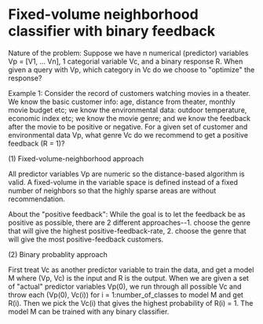 # Fixed-volume neighborhood classifier with binary feedback

Nature of the problem:
Suppose we have n numerical (predictor) variables Vp = [V1, ... Vn], 1 categorial variable Vc, and a binary response R. When given a query with Vp, which category in Vc do we choose to "optimize" the response?

Example 1:
Consider the record of customers watching movies in a theater. We know the basic customer info: age, distance from theater, monthly movie budget etc; we know the environmental data: outdoor temperature, economic index etc; we know the movie genre; and we know the feedback after the movie to be positive or negative. For a given set of customer and environmental data Vp, what genre Vc do we recommend to get a positive feedback (R = 1)?

(1) Fixed-volume-neighborhood approach

All predictor variables Vp are numeric so the distance-based algorithm is valid. A fixed-volume in the variable space is defined instead of a fixed number of neighbors so that the highly sparse areas are without recommendation.

About the "positive feedback":
While the goal is to let the feedback be as positive as possible, there are 2 different approaches--1. choose the genre that will give the highest positive-feedback-rate, 2. choose the genre that will give the most positive-feedback customers.

(2) Binary probablity approach

First treat Vc as another predictor variable to train the data, and get a model M where (Vp, Vc) is the input and R is the output. When we are given a set of "actual" predictor variables Vp(0), we run through all possible Vc and throw each (Vp(0), Vc(i)) for i = 1:number_of_classes to model M and get R(i). Then we pick the Vc(i) that gives the highest probability of R(i) = 1. The model M can be trained with any binary classifier.
